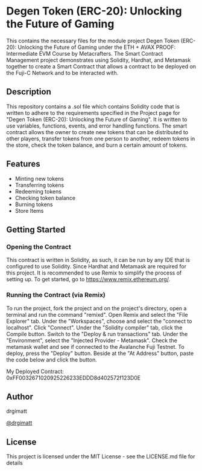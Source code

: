 # Degen Token (ERC-20): Unlocking the Future of Gaming

This contains the necessary files for the module project Degen Token (ERC-20): Unlocking the Future of Gaming under the ETH + AVAX PROOF: Intermediate EVM Course by Metacrafters. The Smart Contract Management project demonstrates using Solidity, Hardhat, and Metamask together to create a Smart Contract that allows a contract to be deployed on the Fuji-C Network and to be interacted with.

## Description

This repository contains a .sol file which contains Solidity code that is written to adhere to the requirements specified in the Project page for "Degen Token (ERC-20): Unlocking the Future of Gaming". It is written to use variables, functions, events, and error handling functions. The smart contract allows the owner to create new tokens that can be distributed to other players, transfer tokens from one person to another, redeem tokens in the store, check the token balance, and burn a certain amount of tokens.

## Features

- Minting new tokens
- Transferring tokens
- Redeeming tokens
- Checking token balance
- Burning tokens
- Store Items

## Getting Started

### Opening the Contract

This contract is written in Solidity, as such, it can be run by any IDE that is configured to use Solidity. Since Hardhat and Metamask are required for this project. It is recommended to use Remix to simplify the process of setting up. To get started, go to https://www.remix.ethereum.org/. 

### Running the Contract (via Remix)

To run the project, fork the project and on the project's directory, open a terminal and run the command "remixd". Open Remix and select the "File Explorer" tab. Under the "Workspaces", choose and select the "connect to localhost". Click "Connect". Under the "Solidity compiler" tab, click the Compile button. Switch to the "Deploy & run transactions" tab. Under the "Environment", select the "Injected Provider - Metamask". Check the metamask wallet and see if connected to the Avalanche Fuji Testnet. To deploy, press the "Deploy" button. Beside at the "At Address" button, paste the code below and click the button.

My Deployed Contract:
0xFF0032671020925226233EDDD8d402572f123D0E

## Author

drgimatt

[@drgimatt](https://github.com/drgimatt)

## License

This project is licensed under the MIT License - see the LICENSE.md file for details


